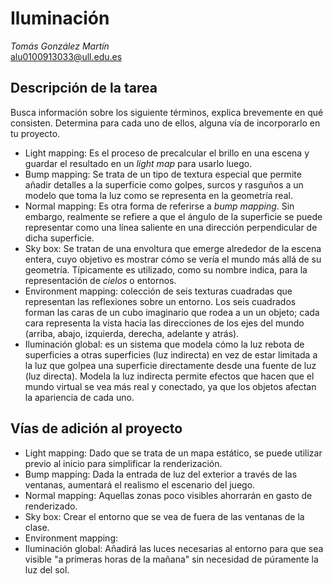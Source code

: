 # Iluminación
*Tomás González Martín*  
alu0100913033@ull.edu.es
## Descripción de la tarea
Busca información sobre los siguiente términos, explica brevemente en qué consisten. Determina para cada uno de ellos, alguna vía de incorporarlo en tu proyecto.

* Light mapping: Es el proceso de precalcular el brillo en una escena y guardar el resultado en un *light map* para usarlo luego.  
* Bump mapping: Se trata de un tipo de textura especial que permite añadir detalles a la superficie como golpes, surcos y rasguños a un modelo que toma la luz como se representa en la geometría real.
* Normal mapping: Es otra forma de referirse a *bump mapping*. Sin embargo, realmente se refiere a que el ángulo de la superficie se puede representar como una línea saliente en una dirección perpendicular de dicha superficie.
* Sky box: Se tratan de una envoltura que emerge alrededor de la escena entera, cuyo objetivo es mostrar cómo se vería el mundo más allá de su geometría. Típicamente es utilizado, como su nombre indica, para la representación de *cielos* o entornos.
* Environment mapping: colección de seis texturas cuadradas que representan las reflexiones sobre un entorno. Los seis cuadrados forman las caras de un cubo imaginario que rodea a un un objeto; cada cara representa la vista hacia las direcciones de los ejes del mundo (arriba, abajo, izquierda, derecha, adelante y atrás).
* Iluminación global: es un sistema que modela cómo la luz rebota de superficies a otras superficies (luz indirecta) en vez de estar limitada a la luz que golpea una superficie directamente desde una fuente de luz (luz directa). Modela la luz indirecta permite efectos que hacen que el mundo virtual se vea más real y conectado, ya que los objetos afectan la apariencia de cada uno.

## Vías de adición al proyecto
* Light mapping: Dado que se trata de un mapa estático, se puede utilizar previo al inicio para simplificar la renderización.
* Bump mapping: Dada la entrada de luz del exterior a través de las ventanas, aumentará el realismo el escenario del juego.
* Normal mapping: Aquellas zonas poco visibles ahorrarán en gasto de renderizado.
* Sky box: Crear el entorno que se vea de fuera de las ventanas de la clase.
* Environment mapping: 
* Iluminación global: Añadirá las luces necesarias al entorno para que sea visible "a primeras horas de la mañana" sin necesidad de púramente la luz del sol.